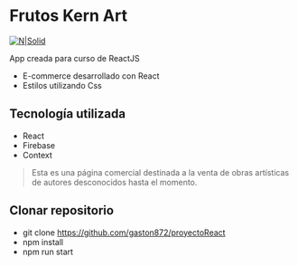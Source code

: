 # Frutos Kern Art


[![N|Solid](https://ml7xv5cyrbjc.i.optimole.com/w:auto/h:auto/q:auto/https://blog.a2design.biz/wp-content/uploads/2021/06/Ekran-Resmi-2019-11-18-18.08.13.png)](https://nodesource.com/products/nsolid)

App creada para curso de ReactJS

- E-commerce desarrollado con React
- Estilos utilizando Css

## Tecnología utilizada

- React
- Firebase
- Context

> Esta es una página comercial destinada a la venta de obras artísticas de autores desconocidos hasta el momento.


## Clonar repositorio

- git clone https://github.com/gaston872/proyectoReact
- npm install
- npm run start